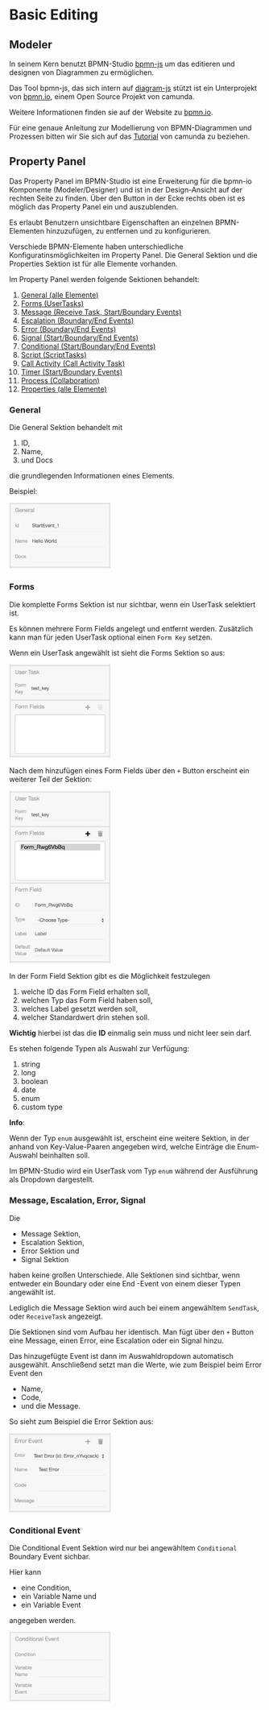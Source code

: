 # Basic Editing

## Modeler

In seinem Kern benutzt BPMN-Studio [bpmn-js](https://bpmn.io/toolkit/bpmn-js/)
um das editieren und designen von Diagrammen zu ermöglichen.

Das Tool bpmn-js, das sich intern auf [diagram-js](https://github.com/bpmn-io/diagram-js)
stützt ist ein Unterprojekt von [bpmn.io](https://github.com/bpmn-io), einem
Open Source Projekt von camunda.

Weitere Informationen finden sie auf der Website zu [bpmn.io](https://bpmn.io/).

Für eine genaue Anleitung zur Modellierung von BPMN-Diagrammen und Prozessen
bitten wir Sie sich auf das [Tutorial](https://camunda.com/bpmn/) von camunda
zu beziehen.

## Property Panel

Das Property Panel im BPMN-Studio ist eine Erweiterung für die bpmn-io 
Komponente (Modeler/Designer) und ist in der Design-Ansicht auf der rechten
Seite zu finden. Über den Button in der Ecke rechts oben ist es möglich
das Property Panel ein und auszublenden.

Es erlaubt Benutzern unsichtbare Eigenschaften an einzelnen BPMN-Elementen
hinzuzufügen, zu entfernen und zu konfigurieren.

Verschiede BPMN-Elemente haben unterschiedliche Konfiguratinsmöglichkeiten
im Property Panel. Die General Sektion und die Properties Sektion ist für alle 
Elemente vorhanden.

Im Property Panel werden folgende Sektionen behandelt:

1. [General (alle Elemente)](#general)
1. [Forms (UserTasks)](#forms)
1. [Message (Receive Task, Start/Boundary Events)](#message-escalation-error-signal)
1. [Escalation (Boundary/End Events)](#message-escalation-error-signal)
1. [Error (Boundary/End Events)](#message-escalation-error-signal)
1. [Signal (Start/Boundary/End Events)](#message-escalation-error-signal)
1. [Conditional (Start/Boundary/End Events)](#conditional-event)
1. [Script (ScriptTasks)](#script)
1. [Call Activity (Call Activity Task)](#call-activity)
1. [Timer (Start/Boundary Events)](#timer)
1. [Process (Collaboration)](#process)
1. [Properties (alle Elemente)](#extension-properties)

### General

Die General Sektion behandelt mit

1. ID,
1. Name,
1. und Docs

die grundlegenden Informationen eines Elements.

Beispiel: 

<img src="general-sektion.png" width="40%" />

### Forms

Die komplette Forms Sektion ist nur sichtbar, wenn ein UserTask selektiert ist.

Es können mehrere Form Fields angelegt und entfernt werden.
Zusätzlich kann man für jeden UserTask optional einen `Form Key` setzen.

Wenn ein UserTask angewählt ist sieht die Forms Sektion so aus:

<img src="form-sektion-leer.png" width="40%" />

Nach dem hinzufügen eines Form Fields über den `+` Button erscheint ein
weiterer Teil der Sektion:

<img src="form-sektion-formfield.png" width="40%" />

In der Form Field Sektion gibt es die Möglichkeit festzulegen

1. welche ID das Form Field erhalten soll,
1. welchen Typ das Form Field haben soll,
1. welches Label gesetzt werden soll,
1. welcher Standardwert drin stehen soll.

**Wichtig** hierbei ist das die **ID** einmalig sein muss und nicht leer sein darf.

Es stehen folgende Typen als Auswahl zur Verfügung:

1. string
1. long
1. boolean
1. date
1. enum
1. custom type

**Info**: 

Wenn der Typ `enum` ausgewählt ist, erscheint eine weitere Sektion, 
in der anhand von Key-Value-Paaren angegeben wird, welche Einträge
die Enum-Auswahl beinhalten soll.

Im BPMN-Studio wird ein UserTask vom Typ `enum` während der Ausführung als
Dropdown dargestellt.

### Message, Escalation, Error, Signal

Die 

- Message Sektion,
- Escalation Sektion,
- Error Sektion und
- Signal Sektion

haben keine großen Unterschiede. Alle Sektionen sind sichtbar, wenn entweder
ein Boundary oder eine End -Event von einem dieser Typen angewählt ist.

Lediglich die Message Sektion wird auch bei einem angewähltem `SendTask`, oder 
`ReceiveTask` angezeigt.

Die Sektionen sind vom Aufbau her identisch. Man fügt über den `+` Button
eine Message, einen Error, eine Escalation oder ein Signal hinzu.

Das hinzugefügte Event ist dann im Auswahldropdown automatisch ausgewählt.
Anschließend setzt man die Werte, wie zum Beispiel beim Error Event den

- Name,
- Code,
- und die Message.

So sieht zum Beispiel die Error Sektion aus:

<img src="error-sektion.png" width="40%" />

### Conditional Event

Die Conditional Event Sektion wird nur bei angewähltem `Conditional` Boundary
Event sichbar. 

Hier kann 

- eine Condition,
- ein Variable Name und
- ein Variable Event

angegeben werden.

<img src="conditional-sektion.png" width="40%" />

